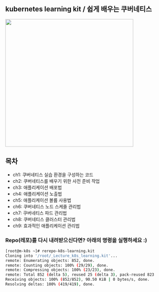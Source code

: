 ## kubernetes learning kit / 쉽게 배우는 쿠버네티스

<a href="https://www.inflearn.com/course/쿠버네티스-쉽게시작?inst=cf657a9d">
<img src="추후 추가" width="400">
</a>

## 목차 
- ch1: 쿠버네티스 실습 환경을 구성하는 코드 
- ch2: 쿠버네티스를 배우기 위한 사전 준비 작업   
- ch3: 애플리케이션 배포법  
- ch4: 애플리케이션 노출법  
- ch5: 애플리케이션 볼륨 사용법   
- ch6: 쿠버네티스 노드 스케줄 관리법 
- ch7: 쿠버네티스 파드 관리법  
- ch8: 쿠버네티스 클러스터 관리법
- ch9: 효과적인 애플리케이션 관리법

### Repo(레포)를 다시 내려받으신다면? 아래의 명령을 실행하세요 :) 
```bash 
[root@m-k8s ~]# rerepo-k8s-learning.kit
Cloning into '/root/_Lecture_k8s_learning.kit'...
remote: Enumerating objects: 852, done.
remote: Counting objects: 100% (29/29), done.
remote: Compressing objects: 100% (23/23), done.
remote: Total 852 (delta 5), reused 25 (delta 3), pack-reused 823
Receiving objects: 100% (852/852), 90.50 KiB | 0 bytes/s, done.
Resolving deltas: 100% (419/419), done.
```
